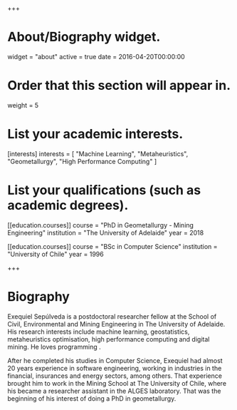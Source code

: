 +++
# About/Biography widget.
widget = "about"
active = true
date = 2016-04-20T00:00:00

# Order that this section will appear in.
weight = 5

# List your academic interests.
[interests]
  interests = [
    "Machine Learning",
    "Metaheuristics",
    "Geometallurgy",
    "High Performance Computing"
  ]

# List your qualifications (such as academic degrees).
[[education.courses]]
  course = "PhD in Geometallurgy - Mining Engineering"
  institution = "The University of Adelaide"
  year = 2018

[[education.courses]]
  course = "BSc in Computer Science"
  institution = "University of Chile"
  year = 1996

+++

# Biography

Exequiel Sepúlveda is a postdoctoral researcher fellow at the School of Civil, Environmental and Mining Engineering in The University of Adelaide. His research interests include machine learning, geostatistics, metaheuristics optimisation, high performance computing and digital mining. He loves programming .

After he completed his studies in Computer Science, Exequiel had almost 20 years experience in software engineering, working in industries in the financial, insurances and energy sectors, among others. That experience brought him to work in the Mining School at The University of Chile, where his became a researcher assistant in the ALGES laboratory. That was the beginning of his interest of doing a PhD in geometallurgy.
